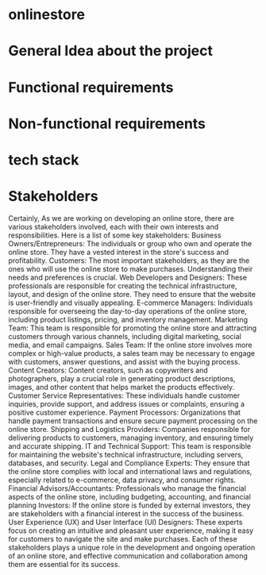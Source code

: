 # onlinestore

# General Idea about the project





# Functional requirements




# Non-functional requirements


# tech stack


# Stakeholders
Certainly, As we are working on developing an online store, there are various stakeholders involved, each with their own interests and responsibilities. Here is a list of some key stakeholders: 
Business Owners/Entrepreneurs: The individuals or group who own and operate the online store. They have a vested interest in the store's success and profitability. 
Customers: The most important stakeholders, as they are the ones who will use the online store to make purchases. Understanding their needs and preferences is crucial. 
Web Developers and Designers: These professionals are responsible for creating the technical infrastructure, layout, and design of the online store. They need to ensure that the website is user-friendly and visually appealing. 
E-commerce Managers: Individuals responsible for overseeing the day-to-day operations of the online store, including product listings, pricing, and inventory management. 
Marketing Team: This team is responsible for promoting the online store and attracting customers through various channels, including digital marketing, social media, and email campaigns. 
Sales Team: If the online store involves more complex or high-value products, a sales team may be necessary to engage with customers, answer questions, and assist with the buying process. 
Content Creators: Content creators, such as copywriters and photographers, play a crucial role in generating product descriptions, images, and other content that helps market the products effectively. 
Customer Service Representatives: These individuals handle customer inquiries, provide support, and address issues or complaints, ensuring a positive customer experience. 
Payment Processors: Organizations that handle payment transactions and ensure secure payment processing on the online store. 
Shipping and Logistics Providers: Companies responsible for delivering products to customers, managing inventory, and ensuring timely and accurate shipping. 
IT and Technical Support: This team is responsible for maintaining the website's technical infrastructure, including servers, databases, and security. 
Legal and Compliance Experts: They ensure that the online store complies with local and international laws and regulations, especially related to e-commerce, data privacy, and consumer rights. 
Financial Advisors/Accountants: Professionals who manage the financial aspects of the online store, including budgeting, accounting, and financial planning
Investors: If the online store is funded by external investors, they are stakeholders with a financial interest in the success of the business. 
User Experience (UX) and User Interface (UI) Designers: These experts focus on creating an intuitive and pleasant user experience, making it easy for customers to navigate the site and make purchases. 
Each of these stakeholders plays a unique role in the development and ongoing operation of an online store, and effective communication and collaboration among them are essential for its success. 
